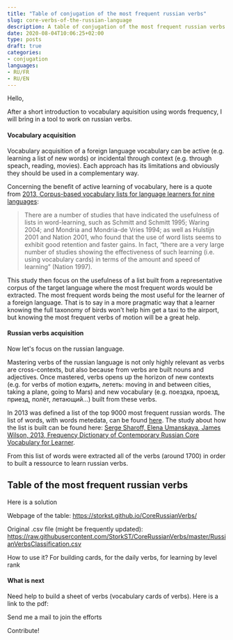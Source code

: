 ```yaml
---
title: "Table of conjugation of the most frequent russian verbs"
slug: core-verbs-of-the-russian-language
description: A table of conjugation of the most frequent russian verbs
date: 2020-08-04T10:06:25+02:00
type: posts
draft: true
categories:
- conjugation
languages:
- RU/FR
- RU/EN
---
```


Hello,

After a short introduction to vocabulary aquisition using words frequency, I will bring in a tool to work on russian verbs.

#### Vocabulary acquisition
Vocabulary acquisition of a foreign language vocabulary can be active (e.g. learning a list of new words) or incidental through context (e.g. through speach, reading, movies). Each approach has its limitations and obviously they should be used in a complementary way.

Concerning the benefit of active learning of vocabulary, here is a quote from [2013, Corpus-based vocabulary lists for language learners for nine languages](http://corpus.leeds.ac.uk/serge/publications/2014-LREV-kelly.pdf):

> There are a number of studies that have indicated the usefulness of lists in word-learning, such as Schmitt and Schmitt 1995; Waring 2004; and Mondria and Mondria-de Vries 1994; as well as Hulstijn 2001 and Nation 2001, who found that the use of word lists seems to exhibit good retention and faster gains. In fact, “there are a very large number of studies showing the effectiveness of such learning (i.e. using vocabulary cards) in terms of the amount and speed of learning” (Nation 1997).



This study then focus on the usefulness of a list built from a representative corpus of the target language where the most frequent words would be extracted. The most frequent words being the most useful for the learner of a foreign language. That is to say in a more pragmatic way that a learner knowing the full taxonomy of birds won't help him get a taxi to the airport, but knowing the most frequent verbs of motion will be a great help.


#### Russian verbs acquisition

Now let's focus on the russian language.

Mastering verbs of the russian language is not only highly relevant as verbs are cross-contexts, but also because from verbs are built nouns and adjectives.
Once mastered, verbs opens up the horizon of new contexts (e.g. for verbs of motion ездить, лететь: moving in and between cities, taking a plane, going to Mars) and new vocabulary (e.g. поездка, проезд, приезд, полёт, летающий...) built from these verbs.

In 2013 was defined a list of the top 9000 most frequent russian words.
The list of words, with words metedata, can be found [here](http://corpus.leeds.ac.uk/serge/kelly/). The study about how the list is built can be found here: [Serge Sharoff, Elena Umanskaya, James Wilson, 2013, Frequency Dictionary of Contemporary Russian Core Vocabulary for Learner](http://corpus.leeds.ac.uk/serge/publications/2013-routledge-intro.pdf).


From this list of words were extracted all of the verbs (around 1700) in order to built a ressource to learn russian verbs.


## Table of the most frequent russian verbs

Here is a solution

Webpage of the table: https://storkst.github.io/CoreRussianVerbs/

Original .csv file (might be frequently updated): https://raw.githubusercontent.com/StorkST/CoreRussianVerbs/master/RussianVerbsClassification.csv

How to use it? For building cards, for the daily verbs, for learning by level rank


#### What is next

Need help to build a sheet of verbs (vocabulary cards of verbs). Here is a link to the pdf:

Send me a mail to join the efforts

Contribute!


